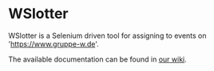 # WSlotter
WSlotter is a Selenium driven tool for assigning to events on 'https://www.gruppe-w.de'.

The available documentation can be found in [our wiki](https://github.com/ZabuzaW/WSlotter/wiki).
